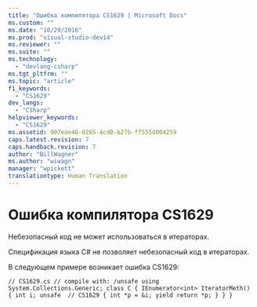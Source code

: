 ```yaml
---
title: "Ошибка компилятора CS1629 | Microsoft Docs"
ms.custom: ""
ms.date: "10/29/2016"
ms.prod: "visual-studio-dev14"
ms.reviewer: ""
ms.suite: ""
ms.technology: 
  - "devlang-csharp"
ms.tgt_pltfrm: ""
ms.topic: "article"
f1_keywords: 
  - "CS1629"
dev_langs: 
  - "CSharp"
helpviewer_keywords: 
  - "CS1629"
ms.assetid: 907eae46-0265-4cd0-b27b-ff555d004259
caps.latest.revision: 7
caps.handback.revision: 7
author: "BillWagner"
ms.author: "wiwagn"
manager: "wpickett"
translationtype: Human Translation
---
```

# Ошибка компилятора CS1629
Небезопасный код не может использоваться в итераторах.  
  
 Спецификация языка C\# не позволяет небезопасный код в итераторах.  
  
 В следующем примере возникает ошибка CS1629:  
  
```  
// CS1629.cs // compile with: /unsafe using System.Collections.Generic; class C { IEnumerator<int> IteratorMeth() { int i; unsafe  // CS1629 { int *p = &i; yield return *p; } } }  
```